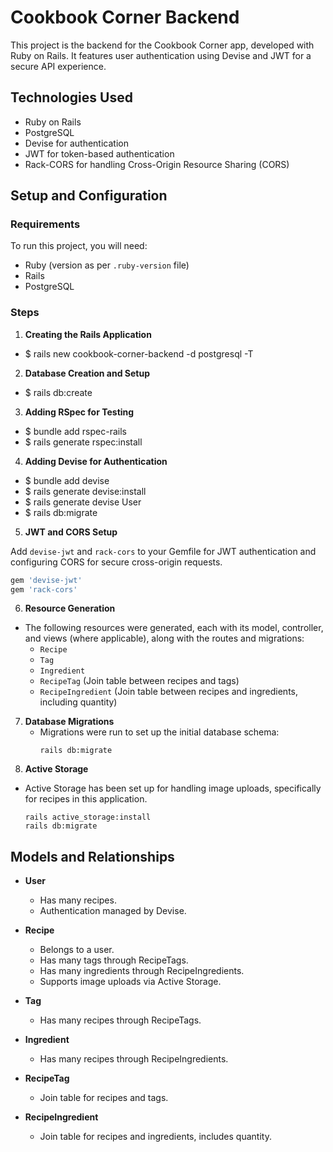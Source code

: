# Cookbook Corner Backend

This project is the backend for the Cookbook Corner app, developed with Ruby on Rails. It features user authentication using Devise and JWT for a secure API experience.

## Technologies Used

- Ruby on Rails
- PostgreSQL
- Devise for authentication
- JWT for token-based authentication
- Rack-CORS for handling Cross-Origin Resource Sharing (CORS)

## Setup and Configuration

### Requirements

To run this project, you will need:

- Ruby (version as per `.ruby-version` file)
- Rails
- PostgreSQL

### Steps

1. **Creating the Rails Application**
 - $ rails new cookbook-corner-backend -d postgresql -T

2. **Database Creation and Setup**
  - $ rails db:create

3. **Adding RSpec for Testing**
  - $ bundle add rspec-rails
  - $ rails generate rspec:install

4. **Adding Devise for Authentication**
  - $ bundle add devise
  - $ rails generate devise:install
  - $ rails generate devise User
  - $ rails db:migrate

5. **JWT and CORS Setup**

Add `devise-jwt` and `rack-cors` to your Gemfile for JWT authentication and configuring CORS for secure cross-origin requests.

```ruby
gem 'devise-jwt'
gem 'rack-cors'
```
6. **Resource Generation**
 - The following resources were generated, each with its model, controller, and views (where applicable), along with the routes and migrations:
     - `Recipe`
     - `Tag`
     - `Ingredient`
     - `RecipeTag` (Join table between recipes and tags)
     - `RecipeIngredient` (Join table between recipes and ingredients, including quantity)

7. **Database Migrations**
   - Migrations were run to set up the initial database schema:
     ```
     rails db:migrate
     ```
7. **Active Storage**
  - Active Storage has been set up for handling image uploads, specifically for recipes in this application.
    ```
    rails active_storage:install
    rails db:migrate
    ```

## Models and Relationships

- **User**
  - Has many recipes.
  - Authentication managed by Devise.

- **Recipe**
  - Belongs to a user.
  - Has many tags through RecipeTags.
  - Has many ingredients through RecipeIngredients.
  - Supports image uploads via Active Storage.

- **Tag**
  - Has many recipes through RecipeTags.

- **Ingredient**
  - Has many recipes through RecipeIngredients.

- **RecipeTag**
  - Join table for recipes and tags.

- **RecipeIngredient**
  - Join table for recipes and ingredients, includes quantity.

